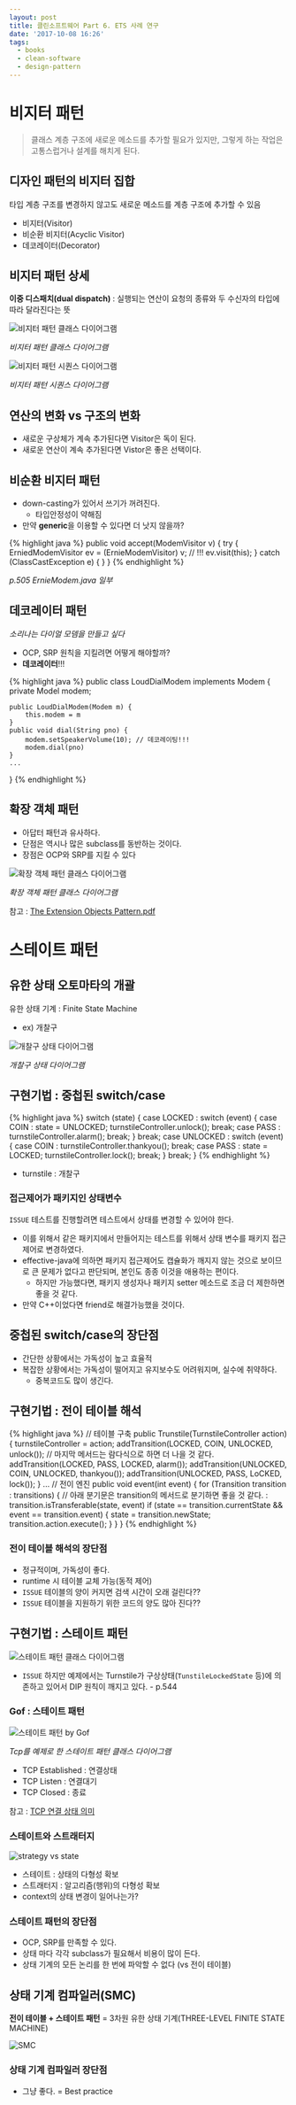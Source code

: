 ```yaml
---
layout: post
title: 클린소프트웨어 Part 6. ETS 사례 연구
date: '2017-10-08 16:26'
tags:
  - books
  - clean-software
  - design-pattern
---
```


# 비지터 패턴

> 클래스 계층 구조에 새로운 메소드를 추가할 필요가 있지만, 그렇게 하는 작업은 고통스럽거나 설계를 해치게 된다.

## 디자인 패턴의 비지터 집합

타입 계층 구조를 변경하지 않고도 새로운 메소드를 계층 구조에 추가할 수 있음

* 비지터(Visitor)
* 비순환 비지터(Acyclic Visitor)
* 데코레이터(Decorator)

## 비지터 패턴 상세

**이중 디스패치(dual dispatch)** : 실행되는 연산이 요청의 종류와 두 수신자의 타입에 따라 달라진다는 뜻

![비지터 패턴 클래스 다이어그램](/images/2017/10/visitor-pattern-class-diagram.png)

*비지터 패턴 클래스 다이어그램*

![비지터 패턴 시퀀스 다이어그램](/images/2017/10/visitor-pattern-sequence-diagram.png)

*비지터 패턴 시퀀스 다이어그램*

## 연산의 변화 vs 구조의 변화

* 새로운 구상체가 계속 추가된다면 Visitor은 독이 된다.
* 새로운 연산이 계속 추가된다면 Vistor은 좋은 선택이다.

## 비순환 비지터 패턴

* down-casting가 있어서 쓰기가 꺼려진다.
    * 타입안정성이 약해짐
* 만약 **generic**을 이용할 수 있다면 더 낫지 않을까?

{% highlight java %}
public void accept(ModemVisitor v) {
    try {
        ErniedModemVisitor ev = (ErnieModemVisitor) v;  // !!!
        ev.visit(this);
    } catch (ClassCastException e) {
    }
}
{% endhighlight %}

*p.505 ErnieModem.java 일부*

## 데코레이터 패턴

*소리나는 다이얼 모뎀을 만들고 싶다*

* OCP, SRP 원칙을 지킬려면 어떻게 해야할까?
* **데코레이터**!!!

{% highlight java %}
public class LoudDialModem implements Modem {
    private Model modem;

    public LoudDialModem(Modem m) {
        this.modem = m
    }
    public void dial(String pno) {
        modem.setSpeakerVolume(10); // 데코레이팅!!!
        modem.dial(pno)
    }
    ...
}
{% endhighlight %}

## 확장 객체 패턴

* 아답터 패턴과 유사하다.
* 단점은 역시나 많은 subclass를 동반하는 것이다.
* 장점은 OCP와 SRP를 지킬 수 있다

![확장 객체 패턴 클래스 다이어그램](/images/2017/10/extend-object-pattern-class-diagram.png)

*확장 객체 패턴 클래스 다이어그램*

참고 : [The Extension Objects Pattern.pdf](http://www.ccs.neu.edu/research/demeter/adaptive-patterns/visitor-usage/papers/plop96/extension-objects-gamma.ps)

# 스테이트 패턴

## 유한 상태 오토마타의 개괄

유한 상태 기계 : Finite State Machine
* ex) 개찰구

![개찰구 상태 다이어그램](/images/2017/10/turnstile-state-diagram.png)

*개찰구 상태 다이어그램*

## 구현기법 : 중첩된 switch/case

{% highlight java %}
switch (state) {
    case LOCKED :
        switch (event) {
            case COIN :
                state = UNLOCKED;
                turnstileController.unlock();
                break;
            case PASS :
                turnstileController.alarm();
                break;
        }
        break;
    case UNLOCKED :
        switch (event) {
            case COIN :
                turnstileController.thankyou();
                break;
            case PASS :
                state = LOCKED;
                turnstileController.lock();
                break;
        }
        break;
}
{% endhighlight %}

* turnstile : 개찰구

### 접근제어가 패키지인 상태변수

`ISSUE` 테스트를 진행할려면 테스트에서 상태를 변경할 수 있어야 한다.

* 이를 위해서 같은 패키지에서 만들어지는 테스트를 위해서 상태 변수를 패키지 접근제어로 변경하였다.
* effective-java에 의하면 패키지 접근제어도 캡슐화가 깨지지 않는 것으로 보이므로 큰 문제가 없다고 판단되며, 본인도 종종 이것을 애용하는 편이다.
    * 하지만 가능했다면, 패키지 생성자나 패키지 setter 메소드로 조금 더 제한하면 좋을 것 같다.
* 만약 C++이었다면 friend로 해결가능했을 것이다.

## 중첩된 switch/case의 장단점

* 간단한 상황에서는 가독성이 높고 효율적
* 복잡한 상황에서는 가독성이 떨어지고 유지보수도 어려워지며, 실수에 취약하다.
    * 중복코드도 많이 생긴다.

## 구현기법 : 전이 테이블 해석

{% highlight java %}
// 테이블 구축
public Trunstile(TurnstileController action) {
    turnstileController = action;
    addTransition(LOCKED, COIN, UNLOCKED, unlock());    // 마지막 메서드는 람다식으로 하면 더 나을 것 같다.
    addTransition(LOCKED, PASS, LOCKED, alarm());
    addTransition(UNLOCKED, COIN, UNLOCKED, thankyou());
    addTransition(UNLOCKED, PASS, LoCKED, lock());
}
...
// 전이 엔진
public void event(int event) {
    for (Transition transition : transitions) {
        // 아래 분기문은 transition의 메서드로 분기하면 좋을 것 같다.  : transition.isTransferable(state, event)
        if (state == transition.currentState && event == transition.event) {
            state = transition.newState;
            transition.action.execute();
        }
    }
}
{% endhighlight %}

### 전이 테이블 해석의 장단점

* 정규적이며, 가독성이 좋다.
* runtime 시 테이블 교체 가능(동적 제어)
* `ISSUE` 테이블의 양이 커지면 검색 시간이 오래 걸린다??
* `ISSUE` 테이블을 지원하기 위한 코드의 양도 많아 진다??

## 구현기법 : 스테이트 패턴

![스테이트 패턴 클래스 다이어그램](/images/2017/10/state-pattern-class-diagram.png)

* `ISSUE` 하지만 예제에서는 Turnstile가 구상상태(`TunstileLockedState` 등)에 의존하고 있어서 DIP 원칙이 깨지고 있다. - p.544

### Gof : 스테이트 패턴

![스테이트 패턴 by Gof](/images/2017/10/state-pattern-by-gof.png)

*Tcp를 예제로 한 스테이트 패턴 클래스 다이어그램*

* TCP Established : 연결상태
* TCP Listen : 연결대기
* TCP Closed : 종료

참고 : [TCP 연결 상태 의미](http://hyacinth.byus.net/moniwiki/wiki.php/TCP%20연결%20상태%20의미)

### 스테이트와 스트래터지

![strategy vs state](/images/2017/10/strategy-vs-state.png)

* 스테이트 : 상태의 다형성 확보
* 스트래터지 : 알고리즘(행위)의 다형성 확보
* context의 상태 변경이 일어나는가?

### 스테이트 패턴의 장단점

* OCP, SRP를 만족할 수 있다.
* 상태 마다 각각 subclass가 필요해서 비용이 많이 든다.
* 상태 기계의 모든 논리를 한 번에 파악할 수 없다 (vs 전이 테이블)

## 상태 기계 컴파일러(SMC)

**전이 테이블 + 스테이트 패턴** = 3차원 유한 상태 기계(THREE-LEVEL FINITE STATE MACHINE)

![SMC](/images/2017/10/smc-class-diagram.png)

### 상태 기계 컴파일러 장단점

* 그냥 좋다. = Best practice
